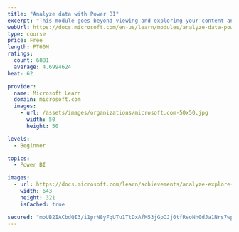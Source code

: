 ```yaml
---
title: "Analyze data with Power BI"
excerpt: "This module goes beyond viewing and exploring your content and explains how to interact with it by working with reports and dashboards to uncover and share new business insights."
webUrl: https://docs.microsoft.com/en-us/learn/modules/analyze-data-power-bi/
type: course
price: Free
length: PT60M
ratings:
  count: 6881
  average: 4.6994624
heat: 62

provider:
  name: Microsoft Learn
  domain: microsoft.com
  images:
    - url: /assets/images/organizations/microsoft.com-50x50.jpg
      width: 50
      height: 50

levels:
  - Beginner

topics:
  - Power BI

images:
  - url: https://docs.microsoft.com/learn/achievements/analyze-explore-data-power-bi-social.png
    width: 643
    height: 321
    isCached: true

secured: "moUB2IACbdQI3/i1prN8yFqUTu1TtDxAfM53jGpOJj0tfReoNh0dJa1Nrs7wpHOvZua7snydLDZiqRZXUha/jLe6ZbS3FutZb+ksG6leAaWJeNl3bq72yWsJeFptADSxEZ6tAb8cXnI6/+pmBFphos6HDi4IEIl3G0OLBoV5VWXymj5LYKHX6HOvT+EsmABCTLKuiBW1fav2tgCpVIqtiRuZ6D40x234UU55OqFGrVCHUft2uL+VdtxiJnQFXjUhZ5FaOB9uYJFpD/4QkpRzNa90neWk62EkCG7zUO6HTB+vbOHbrNHOUwUOrSbFKZs9Q75byrGy74BCmUMYAjHx7UqjGfceA1ChmyuxYzEFvb38qY6/YIUvw/+MmrUz4iQJCJKuDEFFWImdWcaB0haS53l+gi25j+sSDu+pZexjbNc=;xoRZnjq4j59EfOE5lAIDAg=="
---
```


